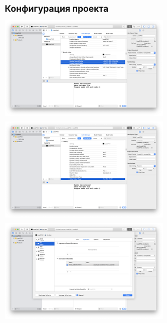 # Конфигурация проекта

![Снимок экрана 2019-10-10 в 1.42.20](%D0%A1%D0%BD%D0%B8%D0%BC%D0%BE%D0%BA%20%D1%8D%D0%BA%D1%80%D0%B0%D0%BD%D0%B0%202019-10-10%20%D0%B2%201.42.20.png)

![Снимок экрана 2019-10-10 в 1.42.42](%D0%A1%D0%BD%D0%B8%D0%BC%D0%BE%D0%BA%20%D1%8D%D0%BA%D1%80%D0%B0%D0%BD%D0%B0%202019-10-10%20%D0%B2%201.42.42.png)

![Снимок экрана 2019-10-10 в 1.42.54](%D0%A1%D0%BD%D0%B8%D0%BC%D0%BE%D0%BA%20%D1%8D%D0%BA%D1%80%D0%B0%D0%BD%D0%B0%202019-10-10%20%D0%B2%201.42.54.png)


